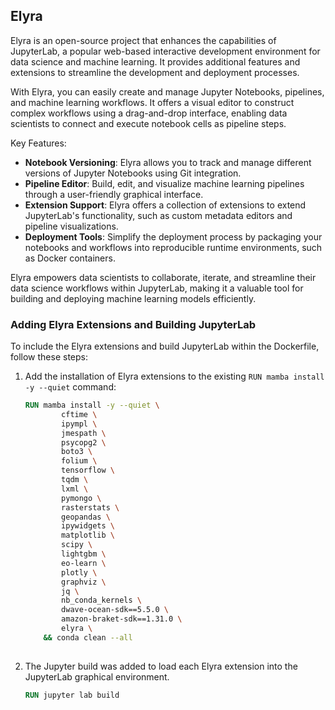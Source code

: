 ## Elyra

Elyra is an open-source project that enhances the capabilities of JupyterLab, a popular web-based interactive development environment for data science and machine learning. It provides additional features and extensions to streamline the development and deployment processes.

With Elyra, you can easily create and manage Jupyter Notebooks, pipelines, and machine learning workflows. It offers a visual editor to construct complex workflows using a drag-and-drop interface, enabling data scientists to connect and execute notebook cells as pipeline steps.

Key Features:
- **Notebook Versioning**: Elyra allows you to track and manage different versions of Jupyter Notebooks using Git integration.
- **Pipeline Editor**: Build, edit, and visualize machine learning pipelines through a user-friendly graphical interface.
- **Extension Support**: Elyra offers a collection of extensions to extend JupyterLab's functionality, such as custom metadata editors and pipeline visualizations.
- **Deployment Tools**: Simplify the deployment process by packaging your notebooks and workflows into reproducible runtime environments, such as Docker containers.

Elyra empowers data scientists to collaborate, iterate, and streamline their data science workflows within JupyterLab, making it a valuable tool for building and deploying machine learning models efficiently.


### Adding Elyra Extensions and Building JupyterLab

To include the Elyra extensions and build JupyterLab within the Dockerfile, follow these steps:

1. Add the installation of Elyra extensions to the existing `RUN mamba install -y --quiet` command:

   ```Dockerfile
   RUN mamba install -y --quiet \
           cftime \
           ipympl \
           jmespath \
           psycopg2 \
           boto3 \
           folium \
           tensorflow \
           tqdm \
           lxml \
           pymongo \
           rasterstats \
           geopandas \
           ipywidgets \
           matplotlib \
           scipy \
           lightgbm \
           eo-learn \
           plotly \
           graphviz \
           jq \
           nb_conda_kernels \
           dwave-ocean-sdk==5.5.0 \
           amazon-braket-sdk==1.31.0 \
           elyra \
       && conda clean --all
       
2. The Jupyter build was added to load each Elyra extension into the JupyterLab graphical environment.

   ```Dockerfile
   RUN jupyter lab build

